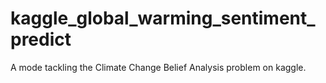 # kaggle_global_warming_sentiment_predict
A mode tackling the Climate Change Belief Analysis problem on kaggle. 
